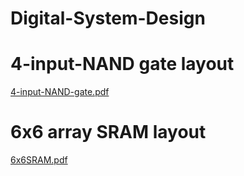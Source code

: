 # Digital-System-Design
# 4-input-NAND gate layout
[4-input-NAND-gate.pdf](https://github.com/AhmedM-Fouad/Digital-System-Design/files/10298023/4-input-NAND-gate.pdf)


# 6x6 array SRAM layout
[6x6SRAM.pdf](https://github.com/AhmedM-Fouad/Digital-System-Design/files/10298025/6x6SRAM.pdf)

